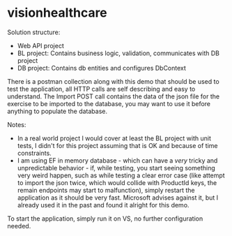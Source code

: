 # visionhealthcare

Solution structure:
-  Web API project
-  BL project: Contains business logic, validation, communicates with DB project
-  DB project: Contains db entities and configures DbContext

There is a postman collection along with this demo that should be used to test the application, all HTTP calls are self describing and easy to understand.
The Import POST call contains the data of the json file for the exercise to be imported to the database, you may want to use it before anything to populate the database.

Notes:
-  In a real world project I would cover at least the BL project with unit tests, I didn't for this project assuming that is OK and because of time constraints.
-  I am using EF in memory database - which can have a *very* tricky and unpredictable behavior - if, while testing, you start seeing something very weird happen, such as while testing a clear error case (like attempt to import the json twice, which would collide with ProductId keys, the remain endpoints may start to malfunction), simply restart the application as it should be very fast. Microsoft advises against it, but I already used it in the past and found it alright for this demo.

To start the application, simply run it on VS, no further configuration needed.
